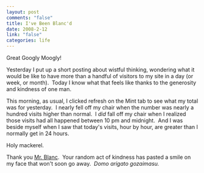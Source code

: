 ```yaml
--- 
layout: post
comments: "false"
title: I've Been Blanc'd
date: 2008-2-12
link: "false"
categories: life
---
```

Great Googly Moogly!

Yesterday I put up a short posting about wistful thinking, wondering what it would be like to have more than a handful of visitors to my site in a day (or week, or month).  Today I know what that feels like thanks to the generosity and kindness of one man.

This morning, as usual, I clicked refresh on the Mint tab to see what my total was for yesterday.  I nearly fell off my chair when the number was nearly a hundred visits higher than normal.  I <em>did </em>fall off my chair when I realized those visits had all happened between 10 pm and midnight.  And I was beside myself when I saw that today's visits, hour by hour, are greater than I normally get in 24 hours.

Holy mackerel.

Thank you <a href="http://shawnblanc.net" title="Shawn Blanc">Mr. Blanc</a>.  Your random act of kindness has pasted a smile on my face that won't soon go away.  <em>Domo arigato gozaimasu. </em>
